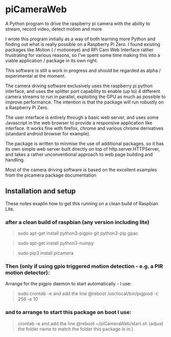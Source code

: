 # piCameraWeb
A Python program to drive the raspberry pi camera with the ability to stream, record video, detect motion and more

I wrote this program initially as a way of both learning more Python and finding out what is really possible on
a Raspberry Pi Zero. I found existing packages like Motion ( / motioneye) and RPi Cam Web Interface rather frustrating 
for various reasons, so I've spent some time making this into a viable application / package in its own right.

This software is still a work in progress and should be regarded as alpha / experimental at the moment.

The camera driving software exclusively uses the raspberry pi python interface, and uses the splitter port capability to
enable (up to) 4 different camera streams to run in parallel, exploiting the GPU as much as possible to improve performance.
The intention is that the package will run robustly on a Raspberry Pi Zero.

The user interface is entirely through a basic web server, and uses some Javascript in the web browser to provide a responsive
application like interface. It works fine with firefox, chrome and various chrome derivatives (standard android browser for
example).

The package is written to minmise the use of additional packages, so it has its own simple web server built directly on top
of http.server.HTTPServer, and takes a rather unconventional approach to web page building and handling.

Most of the camera driving software is based on the excellent examples from the picamera package documentation

## Installation and setup
These notes exaplin how to get this running on a clean build of Raspbian Lite.

### after a clean build of raspbian (any version including lite)

> sudo apt-get install python3-pigpio git python3-pip gpac

> sudo apt-get install python3-numpy

> sudo pip3 install picamera
### Then (only if using gpio triggered motion detection - e.g. a PIR motion detector):
Arrange for the pigpio daemon to start automatically - I use:
> sudo crontab -e
and add the line
> @reboot              /usr/local/bin/pigpiod -c 256 -s 10
### and to arrange to start this package on boot I use:
> crontab -e
and add the line
> @reboot              ~/piCameraWeb/start.sh
(adjust the folder name to match the folder this package is in.)
